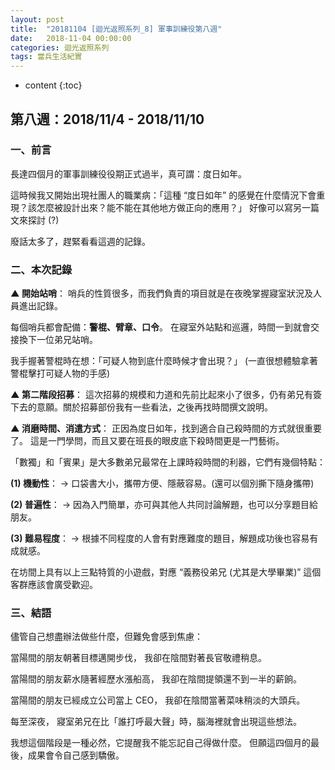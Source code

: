 ```yaml
---
layout: post
title:  "20181104 [迴光返照系列_8] 軍事訓練役第八週"
date:   2018-11-04 00:00:00
categories: 迴光返照系列
tags: 當兵生活紀實
---
```



* content
{:toc}


## 第八週：2018/11/4 - 2018/11/10
### 一、前言
長達四個月的軍事訓練役役期正式過半，真可謂：度日如年。

這時候我又開始出現社團人的職業病：「這種 “度日如年” 的感覺在什麼情況下會重現？該怎麼被設計出來？能不能在其他地方做正向的應用？」
好像可以寫另一篇文來探討 (?)

廢話太多了，趕緊看看這週的記錄。


### 二、本次記錄
**▲ 開始站哨**：
哨兵的性質很多，而我們負責的項目就是在夜晚掌握寢室狀況及人員進出記錄。

每個哨兵都會配備：**警棍、臂章、口令**。
在寢室外站點和巡邏，時間一到就會交接換下一位弟兄站哨。

我手握著警棍時在想：「可疑人物到底什麼時候才會出現？」
(一直很想體驗拿著警棍擊打可疑人物的手感)

**▲ 第二階段招募**：
這次招募的規模和力道和先前比起來小了很多，仍有弟兄有簽下去的意願。關於招募部份我有一些看法，之後再找時間撰文說明。

**▲ 消磨時間、消遣方式**：
正因為度日如年，找到適合自己殺時間的方式就很重要了。
這是一門學問，而且又要在班長的眼皮底下殺時間更是一門藝術。

「數獨」和「賓果」是大多數弟兄最常在上課時殺時間的利器，它們有幾個特點：

**(1) 機動性**：
→ 口袋書大小，攜帶方便、隱蔽容易。(還可以個別撕下隨身攜帶)

**(2) 普遍性**：
→ 因為入門簡單，亦可與其他人共同討論解題，也可以分享題目給朋友。

**(3) 難易程度**：
→ 根據不同程度的人會有對應難度的題目，解題成功後也容易有成就感。

在坊間上具有以上三點特質的小遊戲，對應 “義務役弟兄 (尤其是大學畢業)” 這個客群應該會廣受歡迎。


### 三、結語
儘管自己想盡辦法做些什麼，但難免會感到焦慮：

當陽間的朋友朝著目標邁開步伐，
我卻在陰間對著長官敬禮稍息。

當陽間的朋友薪水隨著經歷水漲船高，
我卻在陰間提領還不到一半的薪餉。

當陽間的朋友已經成立公司當上 CEO，
我卻在陰間當著菜味稍淡的大頭兵。

每至深夜，
寢室弟兄在比「誰打呼最大聲」時，腦海裡就會出現這些想法。

我想這個階段是一種必然，它提醒我不能忘記自己得做什麼。
但願這四個月的最後，成果會令自己感到驕傲。